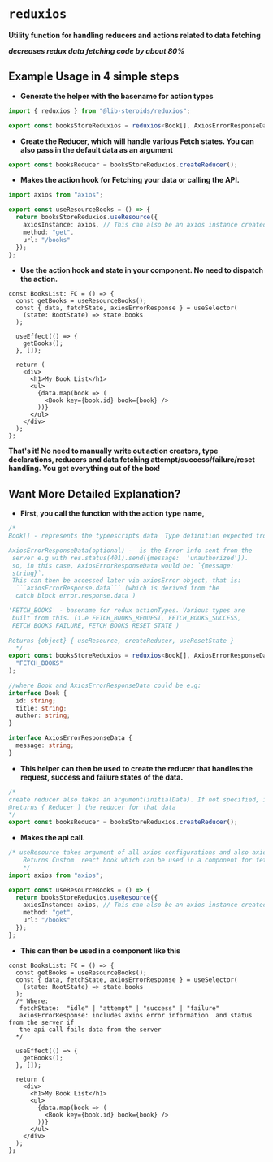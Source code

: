 # `reduxios`

**Utility function for handling reducers and actions related to data fetching**

**_decreases redux data fetching code by about 80%_**

## Example Usage in 4 simple steps

- **Generate the helper with the basename for action types**

```ts
import { reduxios } from "@lib-steroids/reduxios";

export const booksStoreReduxios = reduxios<Book[], AxiosErrorResponseData>("FETCH_BOOKS");
```

-  **Create the Reducer, which will handle various Fetch states.
    You can also pass in the default data as an argument**

```ts
export const booksReducer = booksStoreReduxios.createReducer();
```

-  **Makes the action hook for Fetching your data or calling the API.**

```ts
import axios from "axios";

export const useResourceBooks = () => {
  return booksStoreReduxios.useResource({
    axiosInstance: axios, // This can also be an axios instance created
    method: "get",
    url: "/books"
  });
};
```

- **Use the action hook and state in your component. No need to dispatch the action.**

```tsx
const BooksList: FC = () => {
  const getBooks = useResourceBooks();
  const { data, fetchState, axiosErrorResponse } = useSelector(
    (state: RootState) => state.books
  );

  useEffect(() => {
    getBooks();
  }, []);

  return (
    <div>
      <h1>My Book List</h1>
      <ul>
        {data.map(book => (
          <Book key={book.id} book={book} />
        ))}
      </ul>
    </div>
  );
};
```

**That's it! No need to manually write out action creators, type declarations, reducers and data fetching attempt/success/failure/reset handling. You get everything out of the box!**

## Want More Detailed Explanation?

- **First, you call the function with the action type name,**

````ts
/*   
Book[] - represents the typeescripts data  Type definition expected from the api 

AxiosErrorResponseData(optional) -  is the Error info sent from the 
 server e.g with res.status(401).send({message:  'unauthorized'}). 
 so, in this case, AxiosErrorResponseData would be: `{message: 
 string}`. 
 This can then be accessed later via axiosError object, that is:
  ```axiosErrorResponse.data``` (which is derived from the 
  catch block error.response.data )

'FETCH_BOOKS' - basename for redux actionTypes. Various types are
 built from this. (i.e FETCH_BOOKS_REQUEST, FETCH_BOOKS_SUCCESS, 
 FETCH_BOOKS_FAILURE, FETCH_BOOKS_RESET_STATE )
 
Returns {object} { useResource, createReducer, useResetState }  
  */
export const booksStoreReduxios = reduxios<Book[], AxiosErrorResponseData>(
  "FETCH_BOOKS"
);

//where Book and AxiosErrorResponseData could be e.g:
interface Book {
  id: string;
  title: string;
  author: string;
}

interface AxiosErrorResponseData {
  message: string;
}
````

- **This helper can then be used to create the reducer that handles the request, success and failure states of the data.**

```ts
/*
create reducer also takes an argument(initialData). If not specified, it defaults to  undefined
@returns { Reducer } the reducer for that data
*/
export const booksReducer = booksStoreReduxios.createReducer();
```

-  **Makes the api call.**

```ts
/* useResource takes argument of all axios configurations and also axiosInstance(can also be the defualt axios).
    Returns Custom  react hook which can be used in a component for fetching the data
    */
import axios from "axios";

export const useResourceBooks = () => {
  return booksStoreReduxios.useResource({
    axiosInstance: axios, // This can also be an axios instance created
    method: "get",
    url: "/books"
  });
};
```

- **This can then be used in a component like this**

```tsx
const BooksList: FC = () => {
  const getBooks = useResourceBooks();
  const { data, fetchState, axiosErrorResponse } = useSelector(
    (state: RootState) => state.books
  );
  /* Where:
   fetchState:  "idle" | "attempt" | "success" | "failure"
   axiosErrorResponse: includes axios error information  and status from the server if 
   the api call fails data from the server
  */

  useEffect(() => {
    getBooks();
  }, []);

  return (
    <div>
      <h1>My Book List</h1>
      <ul>
        {data.map(book => (
          <Book key={book.id} book={book} />
        ))}
      </ul>
    </div>
  );
};
```
